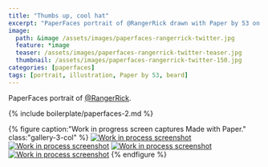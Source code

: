 ```yaml
---
title: "Thumbs up, cool hat"
excerpt: "PaperFaces portrait of @RangerRick drawn with Paper by 53 on an iPad."
image: 
  path: &image /assets/images/paperfaces-rangerrick-twitter.jpg 
  feature: *image
  teaser: /assets/images/paperfaces-rangerrick-twitter-teaser.jpg
  thumbnail: /assets/images/paperfaces-rangerrick-twitter-150.jpg
categories: [paperfaces]
tags: [portrait, illustration, Paper by 53, beard]
---
```


PaperFaces portrait of [@RangerRick](https://twitter.com/RangerRick).

{% include boilerplate/paperfaces-2.md %}

{% figure caption:"Work in progress screen captures Made with Paper." class:"gallery-3-col" %}
[![Work in process screenshot](/assets/images/paperfaces-rangerrick-process-1-600.jpg)](/assets/images/paperfaces-rangerrick-process-1-lg.jpg) [![Work in process screenshot](/assets/images/paperfaces-rangerrick-process-2-600.jpg)](/assets/images/paperfaces-rangerrick-process-2-lg.jpg) [![Work in process screenshot](/assets/images/paperfaces-rangerrick-process-3-600.jpg)](/assets/images/paperfaces-rangerrick-process-3-lg.jpg) [![Work in process screenshot](/assets/images/paperfaces-rangerrick-process-4-600.jpg)](/assets/images/paperfaces-rangerrick-process-4-lg.jpg)
{% endfigure %}
